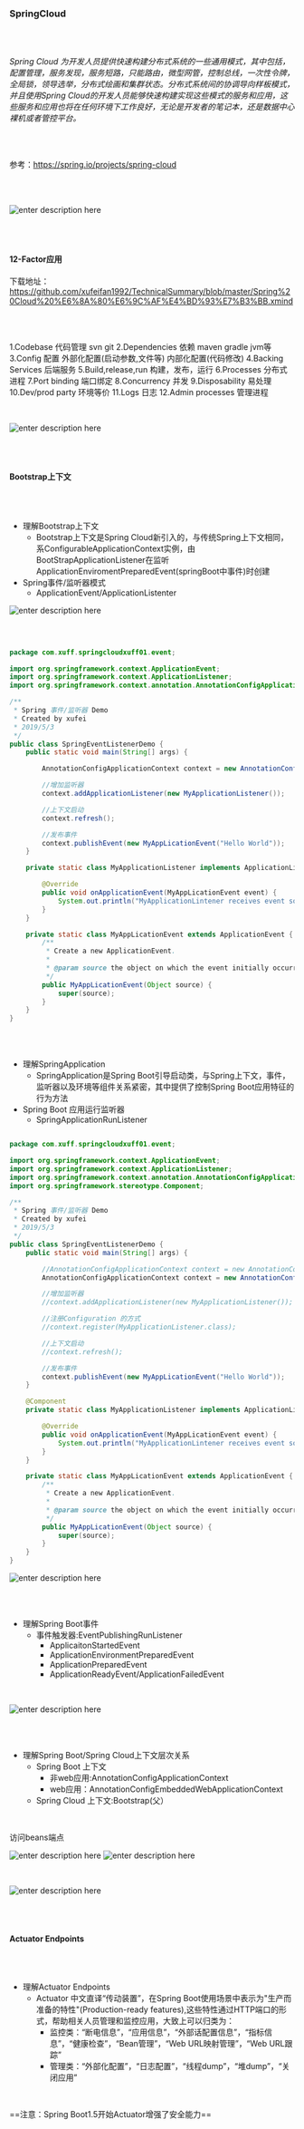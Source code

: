 ### SpringCloud

<br>
<br>

 *Spring Cloud 为开发人员提供快速构建分布式系统的一些通用模式，其中包括，配置管理，服务发现，服务短路，只能路由，微型网管，控制总线，一次性令牌，全局锁，领导选举，分布式绘画和集群状态。分布式系统间的协调导向样板模式，并且使用Spring Cloud的开发人员能够快速构建实现这些模式的服务和应用，这些服务和应用也将在任何环境下工作良好，无论是开发者的笔记本，还是数据中心裸机或者管控平台。*

 <br>
 <br>
 
 参考：https://spring.io/projects/spring-cloud
 
 <br>
 <br>
 
 ![enter description here](https://www.github.com/xufeifan1992/note/raw/master/images/201953/1556844938700.png)
 
  <br>
  <br>
  
  #### 12-Factor应用

下载地址：
https://github.com/xufeifan1992/TechnicalSummary/blob/master/Spring%20Cloud%20%E6%8A%80%E6%9C%AF%E4%BD%93%E7%B3%BB.xmind

<br>
<br>

1.Codebase   代码管理  svn git
2.Dependencies  依赖  maven gradle jvm等
3.Config  配置 外部化配置(启动参数,文件等) 内部化配置(代码修改)
4.Backing Services  后端服务
5.Build,release,run  构建，发布，运行
6.Processes  分布式进程
7.Port binding  端口绑定
8.Concurrency 并发 
9.Disposability 易处理
10.Dev/prod party 环境等价
11.Logs 日志
12.Admin processes  管理进程

<br>

![enter description here](https://www.github.com/xufeifan1992/note/raw/master/images/201953/1556848229317.png)


<br>
<br>

#### Bootstrap上下文

<br>
<br>

* 理解Bootstrap上下文
	* Bootstrap上下文是Spring Cloud新引入的，与传统Spring上下文相同，系ConfigurableApplicationContext实例，由BootStrapApplicationListener在监听ApplicationEnviromentPreparedEvent(springBoot中事件)时创建
* Spring事件/监听器模式
	* ApplicationEvent/ApplicationListenter

![enter description here](https://www.github.com/xufeifan1992/note/raw/master/images/201953/1556850814858.png)

<br>

```java

package com.xuff.springcloudxuff01.event;

import org.springframework.context.ApplicationEvent;
import org.springframework.context.ApplicationListener;
import org.springframework.context.annotation.AnnotationConfigApplicationContext;

/**
 * Spring 事件/监听器 Demo
 * Created by xufei
 * 2019/5/3
 */
public class SpringEventListenerDemo {
    public static void main(String[] args) {

        AnnotationConfigApplicationContext context = new AnnotationConfigApplicationContext();

        //增加监听器
        context.addApplicationListener(new MyApplicationListener());

        //上下文启动
        context.refresh();

        //发布事件
        context.publishEvent(new MyAppLicationEvent("Hello World"));
    }

    private static class MyApplicationListener implements ApplicationListener<MyAppLicationEvent> {

        @Override
        public void onApplicationEvent(MyAppLicationEvent event) {
            System.out.println("MyApplicationLintener receives event source  \n" + event.getSource());
        }
    }

    private static class MyAppLicationEvent extends ApplicationEvent {
        /**
         * Create a new ApplicationEvent.
         *
         * @param source the object on which the event initially occurred (never {@code null})
         */
        public MyAppLicationEvent(Object source) {
            super(source);
        }
    }
}


```


<br>
<br>

* 理解SpringApplication
	* SpringApplication是Spring Boot引导启动类，与Spring上下文，事件，监听器以及环境等组件关系紧密，其中提供了控制Spring Boot应用特征的行为方法
* Spring Boot 应用运行监听器
	* SpringApplicationRunListener 


```java

package com.xuff.springcloudxuff01.event;

import org.springframework.context.ApplicationEvent;
import org.springframework.context.ApplicationListener;
import org.springframework.context.annotation.AnnotationConfigApplicationContext;
import org.springframework.stereotype.Component;

/**
 * Spring 事件/监听器 Demo
 * Created by xufei
 * 2019/5/3
 */
public class SpringEventListenerDemo {
    public static void main(String[] args) {

        //AnnotationConfigApplicationContext context = new AnnotationConfigApplicationContext();
        AnnotationConfigApplicationContext context = new AnnotationConfigApplicationContext(MyApplicationListener.class);

        //增加监听器
        //context.addApplicationListener(new MyApplicationListener());

        //注册Configuration 的方式
        //context.register(MyApplicationListener.class);

        //上下文启动
        //context.refresh();

        //发布事件
        context.publishEvent(new MyAppLicationEvent("Hello World"));
    }

    @Component
    private static class MyApplicationListener implements ApplicationListener<MyAppLicationEvent> {

        @Override
        public void onApplicationEvent(MyAppLicationEvent event) {
            System.out.println("MyApplicationLintener receives event source  \n" + event.getSource());
        }
    }

    private static class MyAppLicationEvent extends ApplicationEvent {
        /**
         * Create a new ApplicationEvent.
         *
         * @param source the object on which the event initially occurred (never {@code null})
         */
        public MyAppLicationEvent(Object source) {
            super(source);
        }
    }
}

```

 ![enter description here](https://www.github.com/xufeifan1992/note/raw/master/images/201953/1556865734044.png)
 
 <br>
 <br>
 
 * 理解Spring Boot事件
	 * 事件触发器:EventPublishingRunListener
		 * ApplicaitonStartedEvent
		 * ApplicationEnvironmentPreparedEvent
		 * ApplicationPreparedEvent
		 * ApplicationReadyEvent/ApplicationFailedEvent
		 
<br>

![enter description here](https://www.github.com/xufeifan1992/note/raw/master/images/201953/1556866520872.png)

<br>
<br>

* 理解Spring Boot/Spring Cloud上下文层次关系
	* Spring Boot 上下文
		* 非web应用:AnnotationConfigApplicationContext
		* web应用：AnnotationConfigEmbeddedWebApplicationContext
	* Spring Cloud 上下文:Bootstrap(父）

<br>

访问beans端点

![enter description here](https://www.github.com/xufeifan1992/note/raw/master/images/201953/1556871919792.png)
![enter description here](https://www.github.com/xufeifan1992/note/raw/master/images/201953/1556871938625.png)

<br>

![enter description here](https://www.github.com/xufeifan1992/note/raw/master/images/201954/1556935980944.png)


<br>
<br>

#### Actuator Endpoints

<br>
<br>

* 理解Actuator Endpoints
	* Actuator 中文直译“传动装置”，在Spring Boot使用场景中表示为"生产而准备的特性"(Production-ready features),这些特性通过HTTP端口的形式，帮助相关人员管理和监控应用，大致上可以归类为：
		* 监控类：“断电信息”，“应用信息”，“外部话配置信息”，“指标信息”，“健康检查”，“Bean管理”，“Web URL映射管理”，“Web URL跟踪”
		* 管理类：“外部化配置”，“日志配置”，“线程dump”，“堆dump”，“关闭应用”

<br>

==注意：Spring Boot1.5开始Actuator增强了安全能力==


